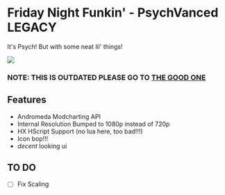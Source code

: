 # Friday Night Funkin' - PsychVanced LEGACY

It's Psych! But with some neat lil' things!

![](https://cdn.discordapp.com/attachments/979775098112331867/1079531038394556617/its_outdated_now_go_to_the_new_repo.png)

### NOTE: THIS IS OUTDATED PLEASE GO TO [THE GOOD ONE](https://github.com/Kn1ghtNight/PsychVancedRewrite)
## Features
* Andromeda Modcharting API
* Internal Resolution Bumped to 1080p instead of 720p
* HX HScript Support (no lua here, too bad!!!)
* Icon bop!!!
* *decent* looking ui

## TO DO
* [ ] Fix Scaling
